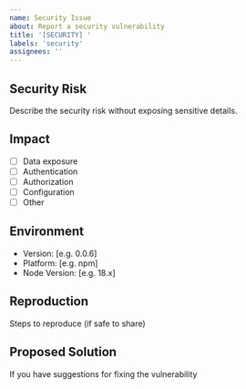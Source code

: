 ```yaml
---
name: Security Issue
about: Report a security vulnerability
title: '[SECURITY] '
labels: 'security'
assignees: ''
---
```


## Security Risk
Describe the security risk without exposing sensitive details.

## Impact
- [ ] Data exposure
- [ ] Authentication
- [ ] Authorization
- [ ] Configuration
- [ ] Other

## Environment
- Version: [e.g. 0.0.6]
- Platform: [e.g. npm]
- Node Version: [e.g. 18.x]

## Reproduction
Steps to reproduce (if safe to share)

## Proposed Solution
If you have suggestions for fixing the vulnerability 